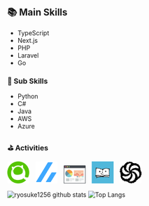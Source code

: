 ## 📚 Main Skills
- TypeScript
- Next.js     
- PHP
- Laravel
- Go

### 📘 Sub Skills
- Python
- C#
- Java
- AWS
- Azure

### ⛳️ Activities
<a href="https://qiita.com/e8750520"><img src="https://github.com/ryosuke1256/image/blob/main/qiita-favicon.png" width=50px></a>&nbsp;&nbsp;&thinsp;
<a href="https://zenn.dev/reactlover"><img src="https://github.com/ryosuke1256/image/blob/main/zenn.svg" width=50px></a>&nbsp;&nbsp;&thinsp;
<a href="https://ryosuke-portfolio.vercel.app"><img src="https://github.com/ryosuke1256/image/blob/main/icon1.png" width="50px" ></a>&nbsp;&nbsp;&thinsp;
<a href="https://booklog.jp/users/ryobookxx"><img src="https://github.com/ryosuke1256/image/blob/main/fb_booklog.jpg" width=50px></a>&nbsp;&nbsp;&thinsp;
<a href="https://www.codewars.com/users/ryosuke1256"><img src="https://github.com/ryosuke1256/image/blob/main/codewars-svgrepo-com.svg" width=50px></a>   


![ryosuke1256 github stats](https://github-readme-stats.vercel.app/api?username=ryosuke1256&rank_icon=github&count_private=true&show_icons=true&theme=holi)
![Top Langs](https://github-readme-stats.vercel.app/api/top-langs/?username=ryosuke1256&langs_count=16&theme=holi&layout=compact&hide=Blade)<br>
